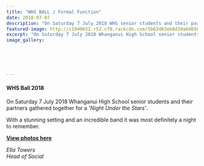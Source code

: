```yaml
---
title: "WHS BALL / Formal Function"
date: 2018-07-07
description: "On Saturday 7 July 2018 WHS senior students and their partners gathered together for a 'Night Under the Stars'..."
featured-image: http://c1940652.r52.cf0.rackcdn.com/5b63d83eb8d39a6d05000585/325.gif
excerpt: "On Saturday 7 July 2018 Whanganui High School senior students and their partners gathered together for a 'Night Under the Stars'."
image_gallery:
    
    
    
    
    
---
```


<h4>WHS Ball 2018</h4>
<p>On Saturday 7 July 2018 Whanganui High School senior students and their partners gathered together for a <em>'Night Under the Stars'</em>.</p>
<p>With a stunning setting and an incredible band it was most definitely a night to remember.&nbsp;</p>
<p><strong><a href="http://www.whanganuihigh.school.nz/media/gallery">View photos here</a></strong></p>
<p><em>Ella Towers</em><br /><em>Head of Social</em></p>

